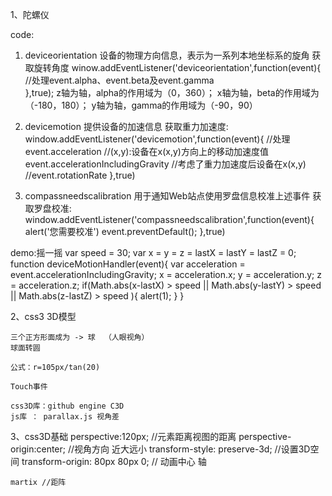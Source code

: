 1、陀螺仪

code:

  1) deviceorientation 设备的物理方向信息，表示为一系列本地坐标系的旋角
    获取旋转角度
      winow.addEventListener('deviceorientation',function(event){
        //处理event.alpha、event.beta及event.gamma  
      },true);
      z轴为轴，alpha的作用域为（0，360）；
      x轴为轴，beta的作用域为（-180，180）；
      y轴为轴，gamma的作用域为（-90，90）

  2) devicemotion 提供设备的加速信息
    获取重力加速度:
    window.addEventListener('devicemotion',function(event){
      //处理event.acceleration
      //(x,y):设备在x(x,y)方向上的移动加速度值
      event.accelerationIncludingGravity
      //考虑了重力加速度后设备在x(x,y)
      //event.rotationRate
    },true)
  3) compassneedscalibration 用于通知Web站点使用罗盘信息校准上述事件
    获取罗盘校准:
    window.addEventListener('compassneedscalibration',function(event){
      alert('您需要校准')
      event.preventDefault();
    },true)

  demo:摇一摇
  var speed = 30;
  var x = y = z = lastX = lastY = lastZ = 0;
  function deviceMotionHandler(event){
    var acceleration = event.accelerationIncludingGravity;
    x = acceleration.x;
    y = acceleration.y;
    z = acceleration.z;
    if(Math.abs(x-lastX) > speed || Math.abs(y-lastY) > speed || Math.abs(z-lastZ) > speed ){
      alert(1);
    }
  }

  2、css3 3D模型

    三个正方形面成为 -> 球  （人眼视角）
    球面转圆

    公式：r=105px/tan(20)

    Touch事件

    css3D库：github engine C3D
    js库 ： parallax.js 视角差

  3、css3D基础
    perspective:120px;  //元素距离视图的距离
    perspective-origin:center;  //视角方向 近大远小
    transform-style: preserve-3d; //设置3D空间
    transform-origin: 80px 80px 0; // 动画中心 轴

    martix //距阵
